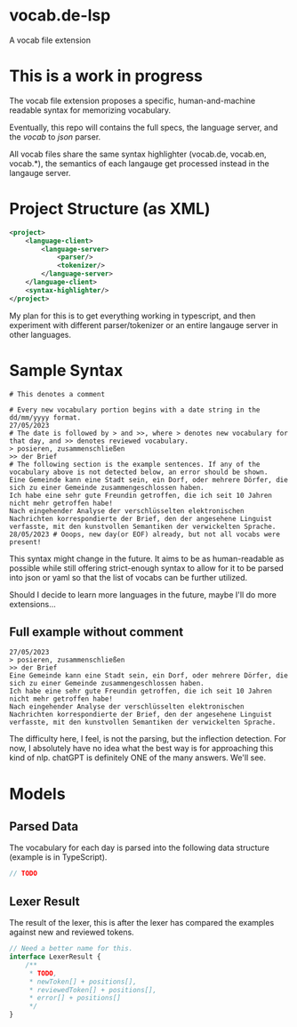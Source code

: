 # vocab.de-lsp
A vocab file extension

# This is a work in progress

The vocab file extension proposes a specific, human-and-machine readable syntax for memorizing vocabulary.

Eventually, this repo will contains the full specs, the language server, and the _vocab_ to _json_ parser.

All vocab files share the same syntax highlighter (vocab.de, vocab.en, vocab.*), the semantics of each langauge get processed instead in the langauge server.

# Project Structure (as XML)

```xml
<project>
    <language-client>
        <language-server>
            <parser/>  
            <tokenizer/>
        </language-server>
    </language-client>
    <syntax-highlighter/>
</project>
```

My plan for this is to get everything working in typescript, and then experiment with different parser/tokenizer or an entire langauge server in other languages.


# Sample Syntax

```vocab.de
# This denotes a comment

# Every new vocabulary portion begins with a date string in the dd/mm/yyyy format.
27/05/2023
# The date is followed by > and >>, where > denotes new vocabulary for that day, and >> denotes reviewed vocabulary.
> posieren, zusammenschließen
>> der Brief
# The following section is the example sentences. If any of the vocabulary above is not detected below, an error should be shown.
Eine Gemeinde kann eine Stadt sein, ein Dorf, oder mehrere Dörfer, die sich zu einer Gemeinde zusammengeschlossen haben.
Ich habe eine sehr gute Freundin getroffen, die ich seit 10 Jahren nicht mehr getroffen habe!
Nach eingehender Analyse der verschlüsselten elektronischen Nachrichten korrespondierte der Brief, den der angesehene Linguist verfasste, mit den kunstvollen Semantiken der verwickelten Sprache.
28/05/2023 # Ooops, new day(or EOF) already, but not all vocabs were present!
```

This syntax might change in the future. It aims to be as human-readable as possible while still offering strict-enough syntax to allow for it to be parsed into json or yaml so that the list of vocabs can be further utilized.

Should I decide to learn more languages in the future, maybe I'll do more extensions...


## Full example without comment
```
27/05/2023
> posieren, zusammenschließen
>> der Brief
Eine Gemeinde kann eine Stadt sein, ein Dorf, oder mehrere Dörfer, die sich zu einer Gemeinde zusammengeschlossen haben.
Ich habe eine sehr gute Freundin getroffen, die ich seit 10 Jahren nicht mehr getroffen habe!
Nach eingehender Analyse der verschlüsselten elektronischen Nachrichten korrespondierte der Brief, den der angesehene Linguist verfasste, mit den kunstvollen Semantiken der verwickelten Sprache.
```

The difficulty here, I feel, is not the parsing, but the inflection detection. For now, I absolutely have no idea what the best way is for approaching this kind of nlp. chatGPT is definitely ONE of the many answers. We'll see.

# Models

## Parsed Data
The vocabulary for each day is parsed into the following data structure (example is in TypeScript).
```ts
// TODO
```

## Lexer Result

The result of the lexer, this is after the lexer has compared the examples against new and reviewed tokens.

```ts
// Need a better name for this.
interface LexerResult {
    /**
     * TODO, 
     * newToken[] + positions[],
     * reviewedToken[] + positions[],
     * error[] + positions[]
     */
}
```


